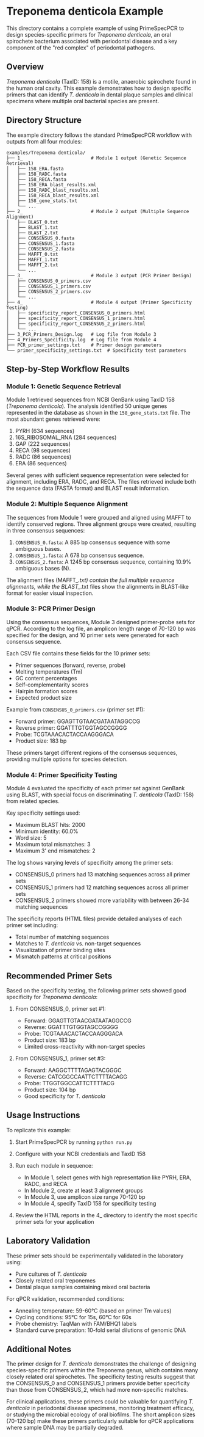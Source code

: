 # Treponema denticola Example

This directory contains a complete example of using PrimeSpecPCR to design species-specific primers for *Treponema denticola*, an oral spirochete bacterium associated with periodontal disease and a key component of the "red complex" of periodontal pathogens.

## Overview

*Treponema denticola* (TaxID: 158) is a motile, anaerobic spirochete found in the human oral cavity. This example demonstrates how to design specific primers that can identify *T. denticola* in dental plaque samples and clinical specimens where multiple oral bacterial species are present.

## Directory Structure

The example directory follows the standard PrimeSpecPCR workflow with outputs from all four modules:

```
examples/Treponema denticola/
├── 1_                         # Module 1 output (Genetic Sequence Retrieval)
│   ├── 158_ERA.fasta
│   ├── 158_RADC.fasta 
│   ├── 158_RECA.fasta
│   ├── 158_ERA_blast_results.xml
│   ├── 158_RADC_blast_results.xml
│   ├── 158_RECA_blast_results.xml
│   ├── 158_gene_stats.txt
│   └── ...
├── 2_                         # Module 2 output (Multiple Sequence Alignment)
│   ├── BLAST_0.txt
│   ├── BLAST_1.txt
│   ├── BLAST_2.txt
│   ├── CONSENSUS_0.fasta
│   ├── CONSENSUS_1.fasta
│   ├── CONSENSUS_2.fasta
│   ├── MAFFT_0.txt
│   ├── MAFFT_1.txt
│   ├── MAFFT_2.txt
│   └── ...
├── 3_                         # Module 3 output (PCR Primer Design)
│   ├── CONSENSUS_0_primers.csv
│   ├── CONSENSUS_1_primers.csv
│   ├── CONSENSUS_2_primers.csv
│   └── ...
├── 4_                         # Module 4 output (Primer Specificity Testing)
│   ├── specificity_report_CONSENSUS_0_primers.html
│   ├── specificity_report_CONSENSUS_1_primers.html
│   ├── specificity_report_CONSENSUS_2_primers.html
│   └── ...
├── 3_PCR_Primers_Design.log   # Log file from Module 3
├── 4_Primers_Specificity.log  # Log file from Module 4
├── PCR_primer_settings.txt    # Primer design parameters
└── primer_specificity_settings.txt  # Specificity test parameters
```

## Step-by-Step Workflow Results

### Module 1: Genetic Sequence Retrieval

Module 1 retrieved sequences from NCBI GenBank using TaxID 158 (*Treponema denticola*). The analysis identified 50 unique genes represented in the database as shown in the `158_gene_stats.txt` file. The most abundant genes retrieved were:

1. PYRH (634 sequences)
2. 16S_RIBOSOMAL_RNA (284 sequences)
3. GAP (222 sequences)
4. RECA (98 sequences)
5. RADC (86 sequences)
6. ERA (86 sequences)

Several genes with sufficient sequence representation were selected for alignment, including ERA, RADC, and RECA. The files retrieved include both the sequence data (FASTA format) and BLAST result information.

### Module 2: Multiple Sequence Alignment

The sequences from Module 1 were grouped and aligned using MAFFT to identify conserved regions. Three alignment groups were created, resulting in three consensus sequences:

1. `CONSENSUS_0.fasta`: A 885 bp consensus sequence with some ambiguous bases.
2. `CONSENSUS_1.fasta`: A 678 bp consensus sequence.
3. `CONSENSUS_2.fasta`: A 1245 bp consensus sequence, containing 10.9% ambiguous bases (N).

The alignment files (MAFFT_*.txt) contain the full multiple sequence alignments, while the BLAST_*.txt files show the alignments in BLAST-like format for easier visual inspection.

### Module 3: PCR Primer Design

Using the consensus sequences, Module 3 designed primer-probe sets for qPCR. According to the log file, an amplicon length range of 70-120 bp was specified for the design, and 10 primer sets were generated for each consensus sequence.

Each CSV file contains these fields for the 10 primer sets:
- Primer sequences (forward, reverse, probe)
- Melting temperatures (Tm)
- GC content percentages
- Self-complementarity scores
- Hairpin formation scores
- Expected product size

Example from `CONSENSUS_0_primers.csv` (primer set #1):
- Forward primer: GGAGTTGTAACGATAATAGGCCG
- Reverse primer: GGATTTGTGGTAGCCGGGG
- Probe: TCGTAAACACTACCAAGGGACA
- Product size: 183 bp

These primers target different regions of the consensus sequences, providing multiple options for species detection.

### Module 4: Primer Specificity Testing

Module 4 evaluated the specificity of each primer set against GenBank using BLAST, with special focus on discriminating *T. denticola* (TaxID: 158) from related species.

Key specificity settings used:
- Maximum BLAST hits: 2000
- Minimum identity: 60.0%
- Word size: 5
- Maximum total mismatches: 3
- Maximum 3' end mismatches: 2

The log shows varying levels of specificity among the primer sets:
- CONSENSUS_0 primers had 13 matching sequences across all primer sets
- CONSENSUS_1 primers had 12 matching sequences across all primer sets
- CONSENSUS_2 primers showed more variability with between 26-34 matching sequences

The specificity reports (HTML files) provide detailed analyses of each primer set including:
- Total number of matching sequences
- Matches to *T. denticola* vs. non-target sequences
- Visualization of primer binding sites
- Mismatch patterns at critical positions

## Recommended Primer Sets

Based on the specificity testing, the following primer sets showed good specificity for *Treponema denticola*:

1. From CONSENSUS_0, primer set #1:
   - Forward: GGAGTTGTAACGATAATAGGCCG
   - Reverse: GGATTTGTGGTAGCCGGGG
   - Probe: TCGTAAACACTACCAAGGGACA
   - Product size: 183 bp
   - Limited cross-reactivity with non-target species

2. From CONSENSUS_1, primer set #3:
   - Forward: AAGGCTTTTAGAGTACGGGC
   - Reverse: CATCGGCCAATTCTTTTACAGG
   - Probe: TTGGTGGCCATTCTTTTACG
   - Product size: 104 bp
   - Good specificity for *T. denticola*

## Usage Instructions

To replicate this example:

1. Start PrimeSpecPCR by running `python run.py`

2. Configure with your NCBI credentials and TaxID 158

3. Run each module in sequence:
   - In Module 1, select genes with high representation like PYRH, ERA, RADC, and RECA
   - In Module 2, create at least 3 alignment groups
   - In Module 3, use amplicon size range 70-120 bp
   - In Module 4, specify TaxID 158 for specificity testing

4. Review the HTML reports in the 4_ directory to identify the most specific primer sets for your application

## Laboratory Validation

These primer sets should be experimentally validated in the laboratory using:
- Pure cultures of *T. denticola*
- Closely related oral treponemes
- Dental plaque samples containing mixed oral bacteria

For qPCR validation, recommended conditions:
- Annealing temperature: 59-60°C (based on primer Tm values)
- Cycling conditions: 95°C for 15s, 60°C for 60s
- Probe chemistry: TaqMan with FAM/BHQ1 labels
- Standard curve preparation: 10-fold serial dilutions of genomic DNA

## Additional Notes

The primer design for *T. denticola* demonstrates the challenge of designing species-specific primers within the Treponema genus, which contains many closely related oral spirochetes. The specificity testing results suggest that the CONSENSUS_0 and CONSENSUS_1 primers provide better specificity than those from CONSENSUS_2, which had more non-specific matches.

For clinical applications, these primers could be valuable for quantifying *T. denticola* in periodontal disease specimens, monitoring treatment efficacy, or studying the microbial ecology of oral biofilms. The short amplicon sizes (70-120 bp) make these primers particularly suitable for qPCR applications where sample DNA may be partially degraded.
